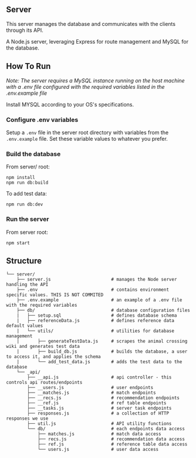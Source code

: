 Server
---

This server manages the database and communicates with the clients through its API.

A Node.js server, leveraging Express for route management and MySQL for the database.

How To Run
---
_Note: The server requires a MySQL instance running on the host machine with a .env file configured with the required variables listed in the .env.example file_

Install MYSQL according to your OS's specifications.

### Configure .env variables
Setup a ```.env``` file in the server root directory with variables from the ```.env.example``` file. Set these variable values to whatever you prefer.

### Build the database
From server/ root:

    npm install
    npm run db:build

To add test data:

    npm run db:dev

### Run the server
From server root:

    npm start

Structure
---
```
└── server/
    ├── server.js                       # manages the Node server handling the API
    ├── .env                            # contains environment specific values. THIS IS NOT COMMITED
    ├── .env.example                    # an example of a .env file with the required variables
    ├── db/                             # database configuration files
    |   ├── setup.sql                   # defines database schema
    |   ├── referenceData.js            # defines reference data default values
    |   └── utils/                      # utilities for database management
    |       ├── generateTestData.js     # scrapes the animal crossing wiki and generates test data
    |       ├── build_db.js             # builds the database, a user to access it, and applies the schema
    |       └── add_test_data.js        # adds the test data to the database
    └── _api/
        ├── __api.js                    # api controller - this controls api routes/endpoints
        ├── __users.js                  # user endpoints
        ├── __matches.js                # match endpoints
        ├── __recs.js                   # recommendation endpoints
        ├── __ref.js                    # ref table endpoints
        ├── __tasks.js                  # server task endpoints
        ├── responses.js                # a collection of HTTP responses we use
        ├── util.js                     # API utility functions
        └── db/                         # each endpoints data access
            ├── matches.js              # match data access
            ├── recs.js                 # recommendation data access
            ├── ref.js                  # reference table data access
            └── users.js                # user data access
```
